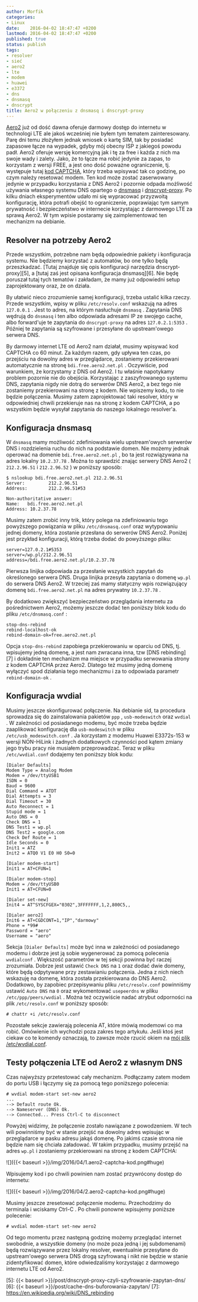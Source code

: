 ```yaml
---
author: Morfik
categories:
- Linux
date:    2016-04-02 18:47:47 +0200
lastmod: 2016-04-02 18:47:47 +0200
published: true
status: publish
tags:
- resolver
- sieć
- aero2
- lte
- modem
- huawei
- e3372
- dns
- dnsmasq
- dnscrypt
title: Aero2 w połączeniu z dnsmasq i dnscrypt-proxy
---
```


[Aero2][1] już od dość dawna oferuje darmowy dostęp do internetu w technologi LTE ale jakoś
wcześniej nie byłem tym tematem zainteresowany. Parę dni temu złożyłem jednak wniosek o kartę SIM,
tak by posiadać zapasowe łącze na wypadek, gdyby mój obecny ISP z jakiegoś powodu padł. Aero2
oferuje wersję komercyjną jak i tę za free i każda z nich ma swoje wady i zalety. Jako, że to łącze
ma robić jedynie za zapas, to korzystam z wersji FREE, a jest ono dość poważne ograniczenie, tj.
występuje tutaj [kod CAPTCHA][2], który trzeba wpisywać tak co godzinę, po czym należy resetować
modem. Ten kod może zostać zaserwowany jedynie w przypadku korzystania z DNS Aero2 i pozornie
odpada możliwość używania własnego systemu DNS opartego o [dnsmasq][3] i [dnscrypt-proxy][4]. Po
kilku dniach eksperymentów udało mi się wypracować przyzwoitą konfigurację, która potrafi obejść to
ograniczenie, poprawiając tym samym prywatność i bezpieczeństwo w internecie korzystając z
darmowego LTE za sprawą Aero2. W tym wpisie postaramy się zaimplementować ten mechanizm na debianie.

<!--more-->
## Resolver na potrzeby Aero2

Przede wszystkim, potrzebne nam będą odpowiednie pakiety i konfiguracja systemu. Nie będziemy
korzystać z automatów, bo one tylko będą przeszkadzać. [Tutaj znajduje się opis konfiguracji
narzędzia dnscrypt-proxy][5], a [tutaj zaś jest opisana konfiguracja dnsmasq][6]. Nie będę
poruszał tutaj tych tematów i zakładam, że mamy już odpowiedni setup zaprojektowany oraz, że on
działa.

By ułatwić nieco zrozumienie samej konfiguracji, trzeba ustalić kilka rzeczy. Przede wszystkim,
wpisy w pliku `/etc/resolv.conf` wskazują na adres `127.0.0.1` . Jest to adres, na którym nasłuchuje
`dnsmasq` . Zapytania DNS wędrują do `dnsmasq` i ten albo odpowiada adresami IP ze swojego cache,
albo forward'uje te zapytania do `dnscrypt-proxy` na adres `127.0.2.1:5353` . Później te zapytania
są szyfrowane i przesyłane do upstream'owego serwera DNS.

By darmowy internet LTE od Aero2 nam działał, musimy wpisywać kod CAPTCHA co 60 minut. Za każdym
razem, gdy upływa ten czas, po przejściu na dowolny adres w przeglądarce, zostaniemy przekierowani
automatycznie na stronę `bdi.free.aero2.net.pl` . Oczywiście, pod warunkiem, że korzystamy z DNS od
Aero2. I tu właśnie napotykamy problem pozornie nie do obejścia. Korzystając z zaszyfrowanego
systemu DNS, zapytania nigdy nie dotrą do serwerów DNS Aero2, a bez tego nie zostaniemy
przekierowani na stronę z kodem. Nie wpiszemy kodu, to nie będzie połączenia. Musimy zatem
zaprojektować taki resolver, który w odpowiedniej chwili przekieruje nas na stronę z kodem CAPTCHA,
a po wszystkim będzie wysyłał zapytania do naszego lokalnego resolver'a.

## Konfiguracja dnsmasq

W `dnsmasq` mamy możliwość zdefiniowania wielu upstream'owych serwerów DNS i rozdzielenia ruchu do
nich na podstawie domen. Nie możemy jednak operować na domenie `bdi.free.aero2.net.pl` , bo ta jest
rozwiązywana na adres lokalny `10.2.37.78` . Można to sprawdzić znając serwery DNS Aero2 (
`212.2.96.51` i `212.2.96.52` ) w poniższy sposób:

    $ nslookup bdi.free.aero2.net.pl 212.2.96.51
    Server:         212.2.96.51
    Address:        212.2.96.51#53

    Non-authoritative answer:
    Name:   bdi.free.aero2.net.pl
    Address: 10.2.37.78

Musimy zatem zrobić inny trik, który polega na zdefiniowaniu tego powyższego powiązania w pliku
`/etc/dnsmasq.conf` oraz wytypowaniu jednej domeny, która zostanie przesłana do serwerów DNS Aero2.
Poniżej jest przykład konfiguracji, którą trzeba dodać do powyższego pliku:

    server=127.0.2.1#5353
    server=/wp.pl/212.2.96.51
    address=/bdi.free.aero2.net.pl/10.2.37.78

Pierwsza linijka odpowiada za przesłanie wszystkich zapytań do określonego serwera DNS. Druga
linijka przesyła zapytania o domenę `wp.pl` do serwera DNS Aero2. W trzeciej zaś mamy statyczny wpis
rozwiązujący domenę `bdi.free.aero2.net.pl` na adres prywatny `10.2.37.78` .

By dodatkowo zwiększyć bezpieczeństwo przeglądania internetu za pośrednictwem Aero2, możemy jeszcze
dodać ten poniższy blok kodu do pliku `/etc/dnsmasq.conf` :

    stop-dns-rebind
    rebind-localhost-ok
    rebind-domain-ok=free.aero2.net.pl

Opcja `stop-dns-rebind` zapobiega przekierowaniu w oparciu od DNS, tj. wpisujemy jedną domenę, a
jest nam zwracana inna, tzw [DNS rebinding][7] i dokładnie ten mechanizm ma miejsce w przypadku
serwowania strony z kodem CAPTCHA przez Aero2. Dlatego też musimy jedną domenę wyłączyć spod
działania tego mechanizmu i za to odpowiada parametr `rebind-domain-ok` .

## Konfiguracja wvdial

Musimy jeszcze skonfigurować połączenie. Na debianie sid, ta procedura sprowadza się do
zainstalowania pakietów `ppp` , `usb-modeswitch` oraz `wvdial` . W zależności od posiadanego modemu,
być może trzeba będzie zaaplikować konfigurację dla `usb-modeswitch` w pliku
`/etc/usb_modeswitch.conf` . Ja korzystam z modemu Huawei E3372s-153 w wersji NON-HiLink i żadnych
dodatkowych czynności pod kątem zmiany jego trybu pracy nie musiałem przeprowadzać. Teraz w pliku
`/etc/wvdial.conf` dodajemy ten poniższy blok kodu:

    [Dialer Defaults]
    Modem Type = Analog Modem
    Modem = /dev/ttyUSB1
    ISDN = 0
    Baud = 9600
    Dial Command = ATDT
    Dial Attempts = 3
    Dial Timeout = 30
    Auto Reconnect = 1
    Stupid mode = 1
    Auto DNS = 0
    Check DNS = 1
    DNS Test1 = wp.pl
    DNS Test2 = google.com
    Check Def Route = 1
    Idle Seconds = 0
    Init1 = ATZ
    Init2 = ATQ0 V1 E0 H0 S0=0

    [Dialer modem-start]
    Init1 = AT+CFUN=1

    [Dialer modem-stop]
    Modem = /dev/ttyUSB0
    Init1 = AT+CFUN=0

    [Dialer set-new]
    Init4 = AT^SYSCFGEX="0302",3FFFFFFF,1,2,800C5,,

    [Dialer aero2]
    Init6 = AT+CGDCONT=1,"IP","darmowy"
    Phone = *99#
    Password = "aero"
    Username = "aero"

Sekcja `[Dialer Defaults]` może być inna w zależności od posiadanego modemu i dobrze jest ją sobie
wygenerować za pomocą polecenia `wvdialconf` . Większość parametrów w tej sekcji powinna być raczej
zrozumiała. Dobrze jest ustawić `Check DNS` na `1` oraz dodać dwie domeny, które będą odpytywane
przy zestawianiu połączenia. Jedna z nich niech wskazuję na domenę, która została przekierowana do
DNS Aero2. Dodatkowo, by zapobiec przepisywaniu pliku `/etc/resolv.conf` powinniśmy ustawić `Auto
DNS` na `0` oraz wykomentować `usepeerdns` w pliku `/etc/ppp/peers/wvdial` . Można też oczywiście
nadać atrybut odporności na plik `/etc/resolv.conf` w poniższy sposób:

    # chattr +i /etc/resolv.conf

Pozostałe sekcje zawierają polecenia AT, które mówią modemowi co ma robić. Omówienie ich wychodzi
poza zakres tego artykułu. Jeśli ktoś jest ciekaw co te komendy oznaczają, to zawsze może rzucić
okiem na [mój plik
/etc/wvdial.conf](https://github.com/morfikov/files/blob/master/configs/etc/wvdial.conf).

## Testy połączenia LTE od Aero2 z własnym DNS

Czas najwyższy przetestować cały mechanizm. Podłączamy zatem modem do portu USB i łączymy się za
pomocą tego poniższego polecenia:

    # wvdial modem-start set-new aero2
    ...
    --> Default route Ok.
    --> Nameserver (DNS) Ok.
    --> Connected... Press Ctrl-C to disconnect

Powyżej widzimy, że połączenie zostało nawiązane z powodzeniem. W tech wili powinniśmy być w stanie
przejść na dowolny adres wpisując w przeglądarce w pasku adresu jakąś domenę. Po jakimś czasie
strona nie będzie nam się chciała załadować. W takim przypadku, musimy przejść na adres `wp.pl` i
zostaniemy przekierowani na stronę z kodem CAPTCHA:

![]({{< baseurl >}}/img/2016/04/1.aero2-captcha-kod.png#huge)

Wpisujemy kod i po chwili powinien nam zostać przywrócony dostęp do internetu:

![]({{< baseurl >}}/img/2016/04/2.aero2-captcha-kod.png#huge)

Musimy jeszcze zresetować połączenie modemu. Przechodzimy do terminala i wciskamy Ctrl-C . Po chwili
ponowne wpisujemy poniższe polecenie:

    # wvdial modem-start set-new aero2

Od tego momentu przez następną godzinę możemy przeglądać internet swobodnie, a wszystkie domeny (no
może poza jedną i jej subdomenami) będą rozwiązywane przez lokalny resolver, ewentualnie przesyłane
do upstream'owego serwera DNS drogą szyfrowaną i nikt nie będzie w stanie zidentyfikować domen,
które odwiedzaliśmy korzystając z darmowego internetu LTE od Aero2.

[1]: https://aero2.pl/
[2]: https://pl.wikipedia.org/wiki/CAPTCHA
[3]: http://www.thekelleys.org.uk/dnsmasq/doc.html
[4]: https://dnscrypt.org/
[5]: {{< baseurl >}}/post/dnscrypt-proxy-czyli-szyfrowanie-zapytan-dns/
[6]: {{< baseurl >}}/post/cache-dns-buforowania-zapytan/
[7]: https://en.wikipedia.org/wiki/DNS_rebinding
